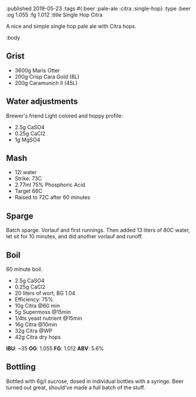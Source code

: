:published 2019-05-23
:tags #{:beer :pale-ale :citra :single-hop}
:type :beer
:og 1.055
:fg 1.012
:title Single Hop Citra

A nice and simple single hop pale ale with Citra hops.

:body

## Grist

- 3600g Maris Otter
- 200g Crisp Cara Gold (8L)
- 200g Caramunich II (45L)

## Water adjustments

Brewer's friend Light colored and hoppy profile:

- 2.5g CaSO4
- 0.25g CaCl2
- 1g MgSO4

## Mash

- 12l water
- Strike: 73C
- 2.77ml 75% Phosphoric Acid
- Target 66C
- Raised to 72C after 60 minutes

## Sparge

Batch sparge. Vorlauf and first runnings. Then added 13 liters of 80C water, let
sit for 10 minutes, and did another vorlauf and runoff.

## Boil

60 minute boil.

- 2.5g CaSO4
- 0.25g CaCl2
- 20 liters of wort, BG 1.04
- Efficiency: 75%
- 10g Citra @60 min
- 5g Supermoss @15min
- 1/4ts yeast nutrient @15min
- 16g Citra @10min
- 32g Citra @WP
- 42g Citra dry hops

**IBU**: ~35
**OG**: 1.055
**FG**: 1.012
**ABV**: 5.6%

## Bottling

Bottled with 6g/l sucrose, dosed in individual bottles with a syringe. Beer
turned out great, should've made a full batch of the stuff.
